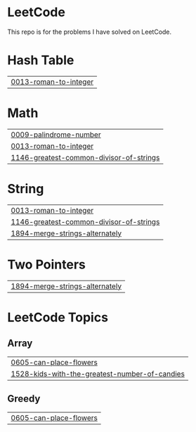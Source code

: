# LeetCode

This repo is for the problems I have solved on LeetCode.


# Hash Table
|  |
| ------- |
| [0013-roman-to-integer](https://github.com/SarahEGreer/LeetCode/tree/master/0013-roman-to-integer) |
# Math
|  |
| ------- |
| [0009-palindrome-number](https://github.com/SarahEGreer/LeetCode/tree/master/0009-palindrome-number) |
| [0013-roman-to-integer](https://github.com/SarahEGreer/LeetCode/tree/master/0013-roman-to-integer) |
| [1146-greatest-common-divisor-of-strings](https://github.com/SarahEGreer/LeetCode/tree/master/1146-greatest-common-divisor-of-strings) |
# String
|  |
| ------- |
| [0013-roman-to-integer](https://github.com/SarahEGreer/LeetCode/tree/master/0013-roman-to-integer) |
| [1146-greatest-common-divisor-of-strings](https://github.com/SarahEGreer/LeetCode/tree/master/1146-greatest-common-divisor-of-strings) |
| [1894-merge-strings-alternately](https://github.com/SarahEGreer/LeetCode/tree/master/1894-merge-strings-alternately) |
# Two Pointers
|  |
| ------- |
| [1894-merge-strings-alternately](https://github.com/SarahEGreer/LeetCode/tree/master/1894-merge-strings-alternately) |
<!---LeetCode Topics Start-->
# LeetCode Topics
## Array
|  |
| ------- |
| [0605-can-place-flowers](https://github.com/SarahEGreer/LeetCode/tree/master/0605-can-place-flowers) |
| [1528-kids-with-the-greatest-number-of-candies](https://github.com/SarahEGreer/LeetCode/tree/master/1528-kids-with-the-greatest-number-of-candies) |
## Greedy
|  |
| ------- |
| [0605-can-place-flowers](https://github.com/SarahEGreer/LeetCode/tree/master/0605-can-place-flowers) |
<!---LeetCode Topics End-->